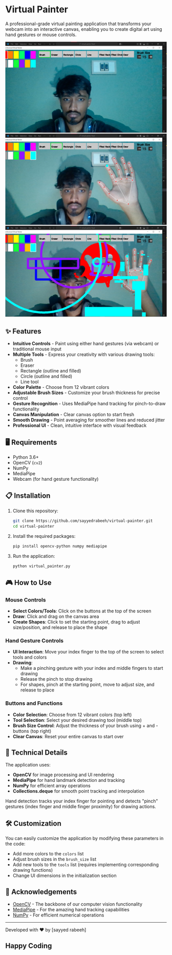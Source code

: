 #  Virtual Painter

A professional-grade virtual painting application that transforms your webcam into an interactive canvas, enabling you to create digital art using hand gestures or mouse controls.

![Virtual Painter Demo](/screenshots/v.png)
![Virtual Painter Demo](/screenshots/v2.png)
![Virtual Painter Demo](/screenshots/v1.png)

## ✨ Features

- **Intuitive Controls** - Paint using either hand gestures (via webcam) or traditional mouse input
- **Multiple Tools** - Express your creativity with various drawing tools:
  - Brush
  - Eraser
  - Rectangle (outline and filled)
  - Circle (outline and filled)
  - Line tool
- **Color Palette** - Choose from 12 vibrant colors
- **Adjustable Brush Sizes** - Customize your brush thickness for precise control
- **Gesture Recognition** - Uses MediaPipe hand tracking for pinch-to-draw functionality
- **Canvas Manipulation** - Clear canvas option to start fresh
- **Smooth Drawing** - Point averaging for smoother lines and reduced jitter
- **Professional UI** - Clean, intuitive interface with visual feedback

## 🖥️ Requirements

- Python 3.6+
- OpenCV (`cv2`)
- NumPy
- MediaPipe
- Webcam (for hand gesture functionality)

## 📋 Installation

1. Clone this repository:
   ```bash
   git clone https://github.com/sayyedrabeeh/virtual-painter.git
   cd virtual-painter
   ```

2. Install the required packages:
   ```bash
   pip install opencv-python numpy mediapipe
   ```

3. Run the application:
   ```bash
   python virtual_painter.py
   ```

## 🎮 How to Use

### Mouse Controls
- **Select Colors/Tools**: Click on the buttons at the top of the screen
- **Draw**: Click and drag on the canvas area
- **Create Shapes**: Click to set the starting point, drag to adjust size/position, and release to place the shape

### Hand Gesture Controls
- **UI Interaction**: Move your index finger to the top of the screen to select tools and colors
- **Drawing**:
  - Make a pinching gesture with your index and middle fingers to start drawing
  - Release the pinch to stop drawing
  - For shapes, pinch at the starting point, move to adjust size, and release to place

### Buttons and Functions
- **Color Selection**: Choose from 12 vibrant colors (top left)
- **Tool Selection**: Select your desired drawing tool (middle top)
- **Brush Size Control**: Adjust the thickness of your brush using + and - buttons (top right)
- **Clear Canvas**: Reset your entire canvas to start over

## 🔧 Technical Details

The application uses:
- **OpenCV** for image processing and UI rendering
- **MediaPipe** for hand landmark detection and tracking
- **NumPy** for efficient array operations
- **Collections.deque** for smooth point tracking and interpolation

Hand detection tracks your index finger for pointing and detects "pinch" gestures (index finger and middle finger proximity) for drawing actions.

## 🛠️ Customization

You can easily customize the application by modifying these parameters in the code:

- Add more colors to the `colors` list
- Adjust brush sizes in the `brush_size` list
- Add new tools to the `tools` list (requires implementing corresponding drawing functions)
- Change UI dimensions in the initialization section


## 🙏 Acknowledgements

- [OpenCV](https://opencv.org/) - The backbone of our computer vision functionality
- [MediaPipe](https://mediapipe.dev/) - For the amazing hand tracking capabilities
- [NumPy](https://numpy.org/) - For efficient numerical operations

---

Developed with ❤️ by [sayyed rabeeh]

## Happy Coding 